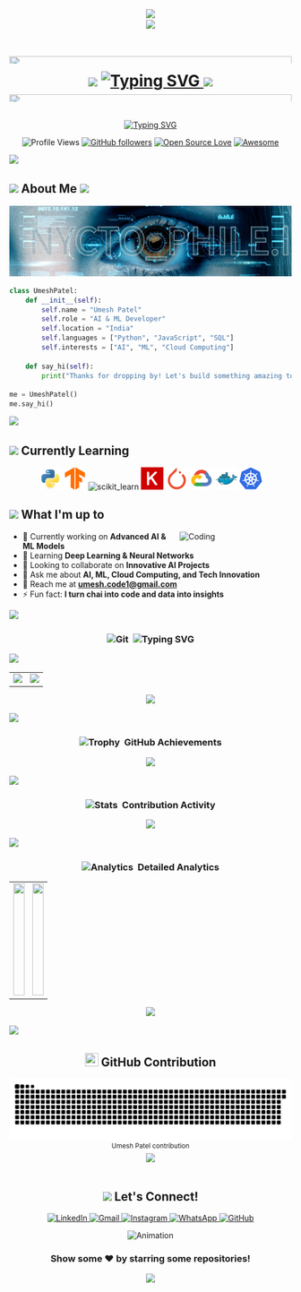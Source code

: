 <!-- Matrix Rain Effect Header -->
<div align="center">
    <img src="https://capsule-render.vercel.app/api?type=venom&height=300&color=gradient&customColorList=0,2,2,5,30&section=header&text=Umesh%20Patel&fontSize=90&fontColor=00ff9d&animation=twinkling&fontAlignY=35&desc=AI%20Engineering%20Student%20|%20ML%20Learner%20|%20Tech%20Innovator&descSize=25&descAlignY=60&stroke=00d5ff&strokeWidth=2"/>
</div>

<div align="center">
   <a href="https://git.io/typing-svg">
      <img src="https://readme-typing-svg.demolab.com?font=Orbitron&size=35&duration=3000&pause=1000&color=00FFB2&center=true&vCenter=true&repeat=false&width=750&height=75&lines=Welcome+to+My+Tech+Universe+🌌" />
   </a>
</div>

<!-- Animated Banner -->
<!-- <div align="center">
  <img width="100%" src="https://capsule-render.vercel.app/api?type=waving&color=gradient&height=200&section=header&text=Umesh%20Patel&fontSize=80&fontAlignY=35&animation=twinkling&fontColor=white"/>
</div>
<!-- Animated Greeting Header -->
<h1 align="center">
  <img src="https://i.imgur.com/dBaSKWF.gif" height="20" width="100%">
    <img src="https://emoji.discord.st/emojis/768b108d-274f-4f44-a634-8477b16efce7.gif" width="30">
    <a href="https://git.io/typing-svg">
        <img src="https://readme-typing-svg.demolab.com?font=Fira+Code&weight=600&size=28&duration=4000&pause=1000&color=3F00F7&center=true&vCenter=true&random=false&width=435&lines=Hello%2C+I'm+Umesh+Patel+%F0%9F%91%8B;AI+%26+ML+Enthusiast+%F0%9F%A4%96;Full+Stack+Developer+%F0%9F%92%BB;Innovation+Seeker+%F0%9F%9A%80" alt="Typing SVG" />
    </a>
    <img src="https://emoji.discord.st/emojis/768b108d-274f-4f44-a634-8477b16efce7.gif" width="30">
<img src="https://i.imgur.com/dBaSKWF.gif" height="20" width="100%">
</h1>

<!-- Typing SVG -->
<p align="center">
  <a href="https://git.io/typing-svg">
    <img src="https://readme-typing-svg.herokuapp.com?font=Fira+Code&duration=4000&pause=1000&color=2ED573&center=true&vCenter=true&width=435&lines=AI+%26+ML+Enthusiast;Innovative+Developer;Tech+Explorer;Cloud+Computing+Enthusiast;Always+Learning+New+Things" alt="Typing SVG">
  </a>
</p>

<!-- Profile Views & Social Badges in Gradients -->
<div align="center">

![Profile Views](https://komarev.com/ghpvc/?username=UmeshCode1&style=flat&color=3498db&label=Profile+Views)
  [![GitHub followers](https://img.shields.io/github/followers/UmeshCode1?label=Followers&style=social)](https://github.com/UmeshCode1?tab=followers)
  [![Open Source Love](https://badges.frapsoft.com/os/v2/open-source.svg?v=103)](https://github.com/UmeshCode1)
  [![Awesome](https://awesome.re/badge-flat.svg)](https://github.com/UmeshCode1)
</div>

<!-- Animated Separator -->
<img src="https://user-images.githubusercontent.com/73097560/115834477-dbab4500-a447-11eb-908a-139a6edaec5c.gif">

<!-- About Me Section with Modern Design -->
<h2>
  <img src="https://media.giphy.com/media/iY8CRBdQXODJSCERIr/giphy.gif" width="30">
  <b>About Me </b><img src="https://media.giphy.com/media/hvRJCLFzcasrR4ia7z/giphy.gif" width="35">
</h2>

![GitHub Banner Desktop](1729533147446.jpg)



```python
class UmeshPatel:
    def __init__(self):
        self.name = "Umesh Patel"
        self.role = "AI & ML Developer"
        self.location = "India"
        self.languages = ["Python", "JavaScript", "SQL"]
        self.interests = ["AI", "ML", "Cloud Computing"]
    
    def say_hi(self):
        print("Thanks for dropping by! Let's build something amazing together!")

me = UmeshPatel()
me.say_hi()
```



<img src="https://user-images.githubusercontent.com/73097560/115834477-dbab4500-a447-11eb-908a-139a6edaec5c.gif">

<!-- Tech Stack Logos -->
<h2>
    <img src="https://media2.giphy.com/media/QssGEmpkyEOhBCb7e1/giphy.gif?cid=ecf05e47a0n3gi1bfqntqmob8g9aid1oyj2wr3ds3mg700bl&rid=giphy.gif" width="30">
     Currently Learning
</h2>

<p align="center">
  <img src="https://raw.githubusercontent.com/devicons/devicon/master/icons/python/python-original.svg" alt="python" width="40" height="40"/>
  <img src="https://raw.githubusercontent.com/devicons/devicon/master/icons/tensorflow/tensorflow-original.svg" alt="tensorflow" width="40" height="40"/>
  <img src="https://upload.wikimedia.org/wikipedia/commons/0/05/Scikit_learn_logo_small.svg" alt="scikit_learn" width="40" height="40"/>
  <img src="https://raw.githubusercontent.com/devicons/devicon/master/icons/keras/keras-original.svg" alt="keras" width="40" height="40"/>
  <img src="https://raw.githubusercontent.com/devicons/devicon/master/icons/pytorch/pytorch-original.svg" alt="pytorch" width="40" height="40"/>
  <img src="https://raw.githubusercontent.com/devicons/devicon/master/icons/googlecloud/googlecloud-original.svg" alt="gcp" width="40" height="40"/>
  <img src="https://raw.githubusercontent.com/devicons/devicon/master/icons/docker/docker-original.svg" alt="docker" width="40" height="40"/>
  <img src="https://raw.githubusercontent.com/devicons/devicon/master/icons/kubernetes/kubernetes-plain.svg" alt="kubernetes" width="40" height="40"/>
</p>

<!-- Current Activities -->
<h2>
  <img src="https://media.giphy.com/media/iY8CRBdQXODJSCERIr/giphy.gif" width="30">
  What I'm up to
</h2>
<img align="right" alt="Coding" width="200" src="https://github.com/7oSkaaa/7oSkaaa/blob/main/Images/Right_Side.gif?raw=true">

- 🔬 Currently working on **Advanced AI & ML Models**
- 🌱 Learning **Deep Learning & Neural Networks**
- 👯 Looking to collaborate on **Innovative AI Projects**
- 💬 Ask me about **AI, ML, Cloud Computing, and Tech Innovation**
- 📧 Reach me at **umesh.code1@gmail.com**
- ⚡ Fun fact: **I turn chai into code and data into insights**
<!-- GitHub Stats Section -->
<!-- <h2>
    <img src="https://media.giphy.com/media/iY8CRBdQXODJSCERIr/giphy.gif" width="30">
    GitHub Stats
</h2>-->



<!-- Contribution Details -->
<!-- <h2>
  <img src="https://media.giphy.com/media/iY8CRBdQXODJSCERIr/giphy.gif" width="30">
  Contribution Details
</h2> -->

<!-- <div align="center">
  <img src="https://github-contributor-stats.vercel.app/api?username=UmeshCode1&limit=5&theme=tokyonight&combine_all_yearly_contributions=true&card_width=500" alt="Top Contributed Repositories" />
</div> -->

<!-- <div align="center">
  <img src="https://github-profile-summary-cards.vercel.app/api/cards/profile-details?username=UmeshCode1&theme=tokyonight" alt="Contribution Graph" width="100%" />
</div> -->

<img src="https://user-images.githubusercontent.com/73097560/115834477-dbab4500-a447-11eb-908a-139a6edaec5c.gif">

<!-- GitHub Stats Section with Animated Header -->
<h3 align="center">    

<img src="https://media.giphy.com/media/W5eoZHPpUx9sapR0eu/giphy.gif" width="30px" alt="Git"/>&nbsp;
       <img src="https://readme-typing-svg.demolab.com?font=Fira+Code&size=25&pause=1000&color=6AD3F7&width=435&lines=My+GitHub+Journey+✨" alt="Typing SVG"/>

      

</h3>

<img src="https://user-images.githubusercontent.com/73097560/115834477-dbab4500-a447-11eb-908a-139a6edaec5c.gif">

<!--<div align="center">
<img width="49%" height="195px" src="https://github-readme-stats.vercel.app/api?username=UmeshCode1&show_icons=true&count_private=true&hide_border=true&title_color=00bfbf&icon_color=00bfbf&text_color=c9d1d9&bg_color=0d1117" /> 
  <img width="49%" height="195px" src="https://github-readme-stats.vercel.app/api/top-langs/?username=UmeshCode1&layout=compact&hide_border=true&title_color=00bfbf&text_color=00bfbf&bg_color=0d1117" />
</div> -->

 <!-- GitHub Stats Cards in 2x2 Grid with Enhanced Styling --> 
 <!-- <p align="center"> <img width="49%" src="https://github-readme-stats.vercel.app/api?username=UmeshCode1&show_icons=true&theme=tokyonight&include_all_commits=true&count_private=true&rank_icon=github&border_radius=10&custom_title=🌟 GitHub Statistics&hide_border=true"/> <img width="49%" src="https://github-readme-stats.vercel.app/api/top-langs/?username=UmeshCode1&layout=compact&langs_count=8&theme=tokyonight&border_radius=10&custom_title=💻 Top Technologies&hide_border=true"/> </p> -->

<!--<p align="center">
    <a href="https://github.com/UmeshCode1">
             <img height="180em" src="https://github-readme-stats.vercel.app/api?username=UmeshCode1&show_icons=true&theme=radical&include_all_commits=true&count_private=true&rank_icon=github"/>
              <img height="180em" src="https://github-readme-stats.vercel.app/api/top-langs/?username=UmeshCode1&layout=compact&langs_count=8&theme=radical&cache_seconds=1800"/>
        
        
</a>
</p> -->

<!-- GitHub Streak Stats -->
<!--<p align="center">
    <a href="https://github.com/UmeshCode1/github-readme-streak-stats">
        <img title="🔥 Get streak stats for your profile at git.io/streak-stats" alt="Umesh Patel's streak" src="https://streak-stats.demolab.com/?user=UmeshCode1&theme=radical&hide_border=true&stroke=0000&background=060A0CD0"/>
    </a>
</p>

<!-- Enhanced Streak Stats with Custom Title --> 
<!--<p align="center"> <img width="70%" src="https://streak-stats.demolab.com?user=UmeshCode1&theme=tokyonight&hide_border=true&border_radius=10&date_format=j%20M%5B%20Y%5D&ring=58A6FF&fire=58A6FF&currStreakLabel=58A6FF"/> </p> -->


<!-- GitHub Stats Section -->
<table align="center">
  <tr>
    <td>
      <a href="https://github.com/UmeshCode1">
        <img height="180em" src="https://github-readme-stats.vercel.app/api?username=UmeshCode1&show_icons=true&theme=radical&include_all_commits=true&count_private=true&rank_icon=github"/>
      </a>
    </td>
    <td>
      <a href="https://github.com/UmeshCode1">
        <img height="180em" src="https://github-readme-stats.vercel.app/api/top-langs/?username=UmeshCode1&layout=compact&langs_count=8&theme=radical&cache_seconds=1800"/>
      </a>
    </td>
  </tr>
</table>

<p align="center">
  <img width="70%" src="https://streak-stats.demolab.com?user=UmeshCode1&theme=tokyonight&hide_border=true&border_radius=10&date_format=j%20M%5B%20Y%5D&ring=58A6FF&fire=58A6FF&currStreakLabel=58A6FF"/>
</p>



<img src="https://user-images.githubusercontent.com/73097560/115834477-dbab4500-a447-11eb-908a-139a6edaec5c.gif">

<!-- Trophies with Animated Header -->
<h3 align="center">
    <img src="https://media.giphy.com/media/iY8CRBdQXODJSCERIr/giphy.gif" width="30px" alt="Trophy"/>&nbsp;
    GitHub Achievements
</h3>

<!-- GitHub Trophy -->
<p align="center">
    <img src="https://github-profile-trophy.vercel.app/?username=UmeshCode1&theme=radical&no-frame=true&row=1&&margin-w=20&no-bg=true" width="100%">
</p>

 <!-- <p align="center"> <img width="90%" src="https://github-profile-trophy.vercel.app/?username=UmeshCode1&theme=tokyonight&no-frame=true&row=1&column=7&margin-w=15&margin-h=15"/> </p>-->

 <img src="https://user-images.githubusercontent.com/73097560/115834477-dbab4500-a447-11eb-908a-139a6edaec5c.gif">

<!-- Activity Graph with Animated Stats -->
<h3 align="center">
    <img src="https://media.giphy.com/media/iY8CRBdQXODJSCERIr/giphy.gif" width="30px" alt="Stats"/>&nbsp;
    Contribution Activity
</h3>
<!-- <p align="center"><img width="70%" src="https://github-readme-activity-graph.vercel.app/graph?username=UmeshCode1&theme=react-dark)](https://github.com/UmeshCode1/github-readme-activity-graph"/> </p>  </p> -->

<!-- Contribution Graph -->
<p align="center">
    <img src="https://github-readme-activity-graph.vercel.app/graph?username=UmeshCode1&theme=github-dark&hide_border=true&area=true" width="100%">
</p>

<img src="https://user-images.githubusercontent.com/73097560/115834477-dbab4500-a447-11eb-908a-139a6edaec5c.gif">


<!-- Activity Graph -->



<!-- Analytics with Animated Chart -->
<!--<h3 align="center">
    <img src="https://media.giphy.com/media/JWuBH9rCO2uZuHBFpm/giphy.gif" width="30px" alt="Analytics"/>&nbsp;
    Detailed Analytics
</h3>
<p align="center"> <img width="49%" height="200" src="https://github-contributor-stats.vercel.app/api?username=UmeshCode1&limit=5&theme=tokyonight&combine_all_yearly_contributions=true&hide_border=true"/> <img width="49%"  height="200" src="https://github-profile-summary-cards.vercel.app/api/cards/productive-time?username=UmeshCode1&theme=tokyonight"/> </p> -->


<!-- Profile Summary -->
<!--<p align="center"> <img width="70%" src="https://github-profile-summary-cards.vercel.app/api/cards/profile-details?username=UmeshCode1&theme=tokyonight"/> </p> -->



<!-- Analytics with Animated Chart -->
<h3 align="center">
    <img src="https://media.giphy.com/media/JWuBH9rCO2uZuHBFpm/giphy.gif" width="30px" alt="Analytics"/>&nbsp;
    Detailed Analytics
</h3>

<table align="center">
  <tr>
    <td>
      <img width="100%" height="200" src="https://github-contributor-stats.vercel.app/api?username=UmeshCode1&limit=5&theme=tokyonight&combine_all_yearly_contributions=true&hide_border=true"/>
    </td>
    <td>
      <img width="100%" height="200" src="https://github-profile-summary-cards.vercel.app/api/cards/productive-time?username=UmeshCode1&theme=tokyonight"/>
    </td>
  </tr>
</table>

<!-- Profile Summary -->
<p align="center">
  <img width="70%" src="https://github-profile-summary-cards.vercel.app/api/cards/profile-details?username=UmeshCode1&theme=tokyonight"/>
</p>


<img src="https://user-images.githubusercontent.com/73097560/115834477-dbab4500-a447-11eb-908a-139a6edaec5c.gif">

<h2 align="center">
  <img src="https://media2.giphy.com/media/QssGEmpkyEOhBCb7e1/giphy.gif?cid=ecf05e47a0n3gi1bfqntqmob8g9aid1oyj2wr3ds3mg700bl&rid=giphy.gif" width="24px" height="24px">
  GitHub Contribution 
</h2>

<div align="center">
  <!-- Light Mode -->
  <picture>
    <source media="(prefers-color-scheme: light)" srcset="https://raw.githubusercontent.com/UmeshCode1/UmeshCode1/output/github-contribution-grid-snake.svg">
    <!-- Dark Mode -->
    <source media="(prefers-color-scheme: dark)" srcset="https://raw.githubusercontent.com/UmeshCode1/UmeshCode1/output/github-contribution-grid-snake-dark.svg">
    <img alt="github-snake" src="https://raw.githubusercontent.com/UmeshCode1/UmeshCode1/output/github-contribution-grid-snake.svg">
  </picture>

  <br/>
  <sup>Umesh Patel contribution</sup>
</div>

<!-- Animated Tech Stack -->
<div align="center">
  <img src="https://user-images.githubusercontent.com/74038190/212284158-e840e285-664b-44d7-b79b-e264b5e54825.gif" width="400">
  <br><br>

<!-- Connect With Me -->
<h2 align="center">
    <img src="https://media.giphy.com/media/LnQjpWaON8nhr21vNW/giphy.gif" width="40">
    Let's Connect!
</h2>

<p align="center">
    <a href="https://linkedin.com/in/umesh-patel-5647b42a4">
        <img src="https://raw.githubusercontent.com/rahuldkjain/github-profile-readme-generator/master/src/images/icons/Social/linked-in-alt.svg" alt="LinkedIn" height="30" width="50"/>
    </a>
    <a href="mailto:umesh.code1@gmail.com">
        <img src="https://raw.githubusercontent.com/rahuldkjain/github-profile-readme-generator/master/src/images/icons/Social/google.svg" alt="Gmail" height="30" width="50"/>
    </a>
    <a href="https://www.instagram.com/nycto_phile.i">
        <img src="https://raw.githubusercontent.com/rahuldkjain/github-profile-readme-generator/master/src/images/icons/Social/instagram.svg" alt="Instagram" height="30" width="50"/>
    </a>
    <a href="https://wa.me/7974389476">
        <img src="https://raw.githubusercontent.com/rahuldkjain/github-profile-readme-generator/master/src/images/icons/Social/whatsapp.svg" alt="WhatsApp" height="30" width="50"/>
    </a>
    <a href="https://github.com/UmeshCode1">
        <img src="https://raw.githubusercontent.com/rahuldkjain/github-profile-readme-generator/master/src/images/icons/Social/github.svg" alt="GitHub" height="30" width="50"/>
    </a>
</p>

<div align="center">
  <img src="https://raw.githubusercontent.com/BrunnerLivio/brunnerlivio/master/images/marquee.svg" alt="Animation">
  
  ### Show some ❤️ by starring some repositories!
</div>

<!-- Footer -->
<img src="https://capsule-render.vercel.app/api?type=waving&color=gradient&height=100&section=footer"/>

<!-- Support Section -->
<!-- Shows a "Buy Me a Coffee" button for supporting the developer -->
<!-- Uses a badge-style button with FFDD00 background color -->
<!-- Links to buymeacoffee.com profile: umeshcode1 
<p align="center">
    <a href="https://www.buymeacoffee.com/umeshcode1">
        <img src="https://img.shields.io/badge/Buy_Me_A_Coffee-FFDD00?style=for-the-badge&logo=buy-me-a-coffee&logoColor=black"/>
    </a>
</p> -->
<!-- Snake Animation -->
<!--<div align="center">
  <img src="https://raw.githubusercontent.com/UmeshCode1/UmeshCode1/output/github-contribution-grid-snake.svg" alt="snake"/>
</div>-->


